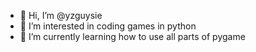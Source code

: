 - 👋 Hi, I’m @yzguysie
- 👀 I’m interested in coding games in python
- 🌱 I’m currently learning how to use all parts of pygame

<!---
yzguysie/yzguysie is a ✨ special ✨ repository because its `README.md` (this file) appears on your GitHub profile.
You can click the Preview link to take a look at your changes.
--->
